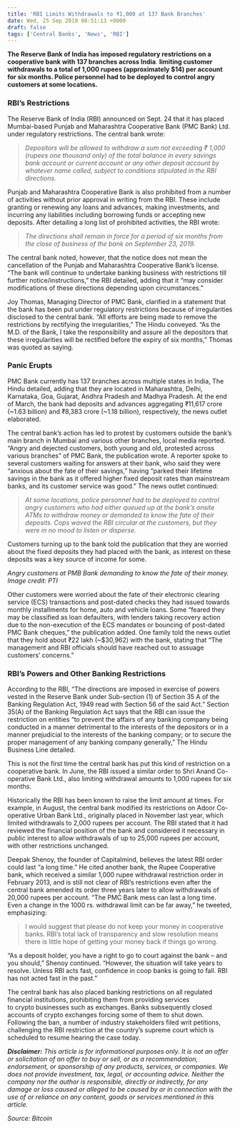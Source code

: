 ```yaml
---
title: 'RBI Limits Withdrawals to ₹1,000 at 137 Bank Branches'
date: Wed, 25 Sep 2019 08:51:13 +0000
draft: false
tags: ['Central Banks', 'News', 'RBI']
---
```


**The Reserve Bank of India has imposed regulatory restrictions on a cooperative bank with 137 branches across India**. **limiting customer withdrawals to a total of 1,000 rupees (approximately $14) per account for six months. Police personnel had to be deployed to control angry customers at some locations.**

### RBI’s Restrictions

The Reserve Bank of India (RBI) announced on Sept. 24 that it has placed Mumbai-based Punjab and Maharashtra Cooperative Bank (PMC Bank) Ltd. under regulatory restrictions. The central bank wrote:

> _Depositors will be allowed to withdraw a sum not exceeding ₹ 1,000 (rupees one thousand only) of the total balance in every savings bank account or current account or any other deposit account by whatever name called, subject to conditions stipulated in the RBI directions._

Punjab and Maharashtra Cooperative Bank is also prohibited from a number of activities without prior approval in writing from the RBI. These include granting or renewing any loans and advances, making investments, and incurring any liabilities including borrowing funds or accepting new deposits. After detailing a long list of prohibited activities, the RBI wrote:

> _The directions shall remain in force for a period of six months from the close of business of the bank on September 23, 2019._

The central bank noted, however, that the notice does not mean the cancellation of the Punjab and Maharashtra Cooperative Bank’s license. “The bank will continue to undertake banking business with restrictions till further notice/instructions,” the RBI detailed, adding that it “may consider modifications of these directions depending upon circumstances.”

Joy Thomas, Managing Director of PMC Bank, clarified in a statement that the bank has been put under regulatory restrictions because of irregularities disclosed to the central bank. “All efforts are being made to remove the restrictions by rectifying the irregularities,” The Hindu conveyed. “As the M.D. of the Bank, I take the responsibility and assure all the depositors that these irregularities will be rectified before the expiry of six months,” Thomas was quoted as saying.

### Panic Erupts

PMC Bank currently has 137 branches across multiple states in India, The Hindu detailed, adding that they are located in Maharashtra, Delhi, Karnataka, Goa, Gujarat, Andhra Pradesh and Madhya Pradesh. At the end of March, the bank had deposits and advances aggregating ₹11,617 crore (~1.63 billion) and ₹8,383 crore (~1.18 billion), respectively, the news outlet elaborated.

The central bank’s action has led to protest by customers outside the bank’s main branch in Mumbai and various other branches, local media reported. “Angry and dejected customers, both young and old, protested across various branches” of PMC Bank, the publication wrote. A reporter spoke to several customers waiting for answers at their bank, who said they were “anxious about the fate of their savings,” having “parked their lifetime savings in the bank as it offered higher fixed deposit rates than mainstream banks, and its customer service was good.” The news outlet continued:

> _At some locations, police personnel had to be deployed to control angry customers who had either queued up at the bank’s onsite ATMs to withdraw money or demanded to know the fate of their deposits. Cops waved the RBI circular at the customers, but they were in no mood to listen or disperse._

Customers turning up to the bank told the publication that they are worried about the fixed deposits they had placed with the bank, as interest on these deposits was a key source of income for some.

_Angry customers at PMB Bank demanding to know the fate of their money. Image credit: PTI_

Other customers were worried about the fate of their electronic clearing service (ECS) transactions and post-dated checks they had issued towards monthly installments for home, auto and vehicle loans. Some “feared they may be classified as loan defaulters, with lenders taking recovery action due to the non-execution of the ECS mandates or bouncing of post-dated PMC Bank cheques,” the publication added. One family told the news outlet that they hold about ₹22 lakh (~$30,962) with the bank, stating that “The management and RBI officials should have reached out to assuage customers’ concerns.”

### RBI’s Powers and Other Banking Restrictions

According to the RBI, “The directions are imposed in exercise of powers vested in the Reserve Bank under Sub-section (1) of Section 35 A of the Banking Regulation Act, 1949 read with Section 56 of the said Act.” Section 35(A) of the Banking Regulation Act says that the RBI can issue the restriction on entities “to prevent the affairs of any banking company being conducted in a manner detrimental to the interests of the depositors or in a manner prejudicial to the interests of the banking company; or to secure the proper management of any banking company generally,” The Hindu Business Line detailed.

This is not the first time the central bank has put this kind of restriction on a cooperative bank. In June, the RBI issued a similar order to Shri Anand Co-operative Bank Ltd., also limiting withdrawal amounts to 1,000 rupees for six months.

Historically the RBI has been known to raise the limit amount at times. For example, in August, the central bank modified its restrictions on Adoor Co-operative Urban Bank Ltd., originally placed in November last year, which limited withdrawals to 2,000 rupees per account. The RBI stated that it had reviewed the financial position of the bank and considered it necessary in public interest to allow withdrawals of up to 25,000 rupees per account, with other restrictions unchanged.

Deepak Shenoy, the founder of Capitalmind, believes the latest RBI order could last “a long time.” He cited another bank, the Rupee Cooperative bank, which received a similar 1,000 rupee withdrawal restriction order in February 2013, and is still not clear of RBI’s restrictions even after the central bank amended its order three years later to allow withdrawals of 20,000 rupees per account. “The PMC Bank mess can last a long time. Even a change in the 1000 rs. withdrawal limit can be far away,” he tweeted, emphasizing:

> I would suggest that please do not keep your money in cooperative banks. RBI’s total lack of transparency and slow resolution means there is little hope of getting your money back if things go wrong.

“As a deposit holder, you have a right to go to court against the bank – and you should,” Shenoy continued. “However, the situation will take years to resolve. Unless RBI acts fast, confidence in coop banks is going to fall. RBI has not acted fast in the past.”

The central bank has also placed banking restrictions on all regulated financial institutions, prohibiting them from providing services to crypto businesses such as exchanges. Banks subsequently closed accounts of crypto exchanges forcing some of them to shut down. Following the ban, a number of industry stakeholders filed writ petitions, challenging the RBI restriction at the country’s supreme court which is scheduled to resume hearing the case today.

_**Disclaimer:** This article is for informational purposes only. It is not an offer or solicitation of an offer to buy or sell, or as a recommendation, endorsement, or sponsorship of any products, services, or companies. We does not provide investment, tax, legal, or accounting advice. Neither the company nor the author is responsible, directly or indirectly, for any damage or loss caused or alleged to be caused by or in connection with the use of or reliance on any content, goods or services mentioned in this article._

_Source: Bitcoin_